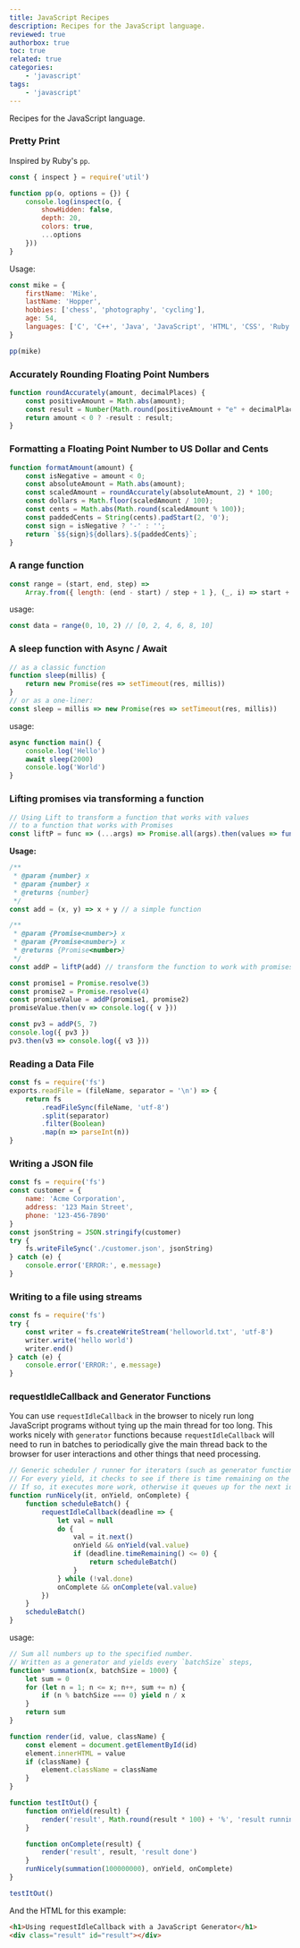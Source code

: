 ```yaml
---
title: JavaScript Recipes
description: Recipes for the JavaScript language.
reviewed: true
authorbox: true
toc: true
related: true
categories:
    - 'javascript'
tags:
    - 'javascript'
---
```


Recipes for the JavaScript language.

<!--more-->

### Pretty Print

Inspired by Ruby's `pp`.

```js
const { inspect } = require('util')

function pp(o, options = {}) {
    console.log(inspect(o, {
        showHidden: false,
        depth: 20,
        colors: true,
        ...options
    }))
}
```

Usage:

```js
const mike = {
    firstName: 'Mike',
    lastName: 'Hopper',
    hobbies: ['chess', 'photography', 'cycling'],
    age: 54,
    languages: ['C', 'C++', 'Java', 'JavaScript', 'HTML', 'CSS', 'Ruby']
}

pp(mike)
```


### Accurately Rounding Floating Point Numbers

```js
function roundAccurately(amount, decimalPlaces) {
    const positiveAmount = Math.abs(amount);
    const result = Number(Math.round(positiveAmount + "e" + decimalPlaces) + "e-" + decimalPlaces);
    return amount < 0 ? -result : result;
}
```

### Formatting a Floating Point Number to US Dollar and Cents

```js
function formatAmount(amount) {
    const isNegative = amount < 0;
    const absoluteAmount = Math.abs(amount);
    const scaledAmount = roundAccurately(absoluteAmount, 2) * 100;
    const dollars = Math.floor(scaledAmount / 100);
    const cents = Math.abs(Math.round(scaledAmount % 100));
    const paddedCents = String(cents).padStart(2, '0');
    const sign = isNegative ? '-' : '';
    return `$${sign}${dollars}.${paddedCents}`;
}
```

### A range function

```js
const range = (start, end, step) =>
    Array.from({ length: (end - start) / step + 1 }, (_, i) => start + i * step)
```

usage:

```js
const data = range(0, 10, 2) // [0, 2, 4, 6, 8, 10]
```

### A sleep function with Async / Await

```js
// as a classic function
function sleep(millis) {
    return new Promise(res => setTimeout(res, millis))
}
// or as a one-liner:
const sleep = millis => new Promise(res => setTimeout(res, millis))
```

usage:

```js
async function main() {
    console.log('Hello')
    await sleep(2000)
    console.log('World')
}
```

### Lifting promises via transforming a function

```js
// Using Lift to transform a function that works with values
// to a function that works with Promises
const liftP = func => (...args) => Promise.all(args).then(values => func(...values))
```

**Usage:**

```js
/**
 * @param {number} x
 * @param {number} x
 * @returns {number}
 */
const add = (x, y) => x + y // a simple function

/**
 * @param {Promise<number>} x
 * @param {Promise<number>} x
 * @returns {Promise<number>}
 */
const addP = liftP(add) // transform the function to work with promises

const promise1 = Promise.resolve(3)
const promise2 = Promise.resolve(4)
const promiseValue = addP(promise1, promise2)
promiseValue.then(v => console.log({ v }))

const pv3 = addP(5, 7)
console.log({ pv3 })
pv3.then(v3 => console.log({ v3 }))
```

### Reading a Data File

```js
const fs = require('fs')
exports.readFile = (fileName, separator = '\n') => {
    return fs
        .readFileSync(fileName, 'utf-8')
        .split(separator)
        .filter(Boolean)
        .map(n => parseInt(n))
}
```

### Writing a JSON file

```js
const fs = require('fs')
const customer = {
    name: 'Acme Corporation',
    address: '123 Main Street',
    phone: '123-456-7890'
}
const jsonString = JSON.stringify(customer)
try {
    fs.writeFileSync('./customer.json', jsonString)
} catch (e) {
    console.error('ERROR:', e.message)
}
```

### Writing to a file using streams

```js
const fs = require('fs')
try {
    const writer = fs.createWriteStream('helloworld.txt', 'utf-8')
    writer.write('hello world')
    writer.end()
} catch (e) {
    console.error('ERROR:', e.message)
}
```

### requestIdleCallback and Generator Functions

You can use `requestIdleCallback` in the browser to nicely run long JavaScript programs without tying up the main thread for too long.
This works nicely with `generator` functions because `requestIdleCallback` will need to run in batches to periodically give the main thread back to the browser for user interactions and other things that need processing.

```js
// Generic scheduler / runner for iterators (such as generator functions).
// For every yield, it checks to see if there is time remaining on the idle loop
// If so, it executes more work, otherwise it queues up for the next idle period
function runNicely(it, onYield, onComplete) {
    function scheduleBatch() {
        requestIdleCallback(deadline => {
            let val = null
            do {
                val = it.next()
                onYield && onYield(val.value)
                if (deadline.timeRemaining() <= 0) {
                    return scheduleBatch()
                }
            } while (!val.done)
            onComplete && onComplete(val.value)
        })
    }
    scheduleBatch()
}
```

usage:

```js
// Sum all numbers up to the specified number.
// Written as a generator and yields every `batchSize` steps,
function* summation(x, batchSize = 1000) {
    let sum = 0
    for (let n = 1; n <= x; n++, sum += n) {
        if (n % batchSize === 0) yield n / x
    }
    return sum
}

function render(id, value, className) {
    const element = document.getElementById(id)
    element.innerHTML = value
    if (className) {
        element.className = className
    }
}

function testItOut() {
    function onYield(result) {
        render('result', Math.round(result * 100) + '%', 'result running')
    }

    function onComplete(result) {
        render('result', result, 'result done')
    }
    runNicely(summation(100000000), onYield, onComplete)
}

testItOut()
```

And the HTML for this example:

```html
<h1>Using requestIdleCallback with a JavaScript Generator</h1>
<div class="result" id="result"></div>
```
